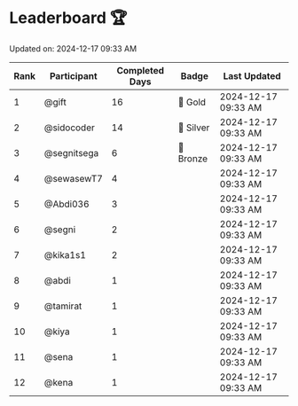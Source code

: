 # Leaderboard 🏆

Updated on: 2024-12-17 09:33 AM

| Rank | Participant       | Completed Days | Badge      | Last Updated         |
|------|-------------------|----------------|------------|----------------------|
| 1    | @gift             | 16             | 🏅 Gold     | 2024-12-17 09:33 AM |
| 2    | @sidocoder        | 14             | 🥈 Silver   | 2024-12-17 09:33 AM |
| 3    | @segnitsega       | 6              | 🥉 Bronze   | 2024-12-17 09:33 AM |
| 4    | @sewasewT7        | 4              |            | 2024-12-17 09:33 AM |
| 5    | @Abdi036          | 3              |            | 2024-12-17 09:33 AM |
| 6    | @segni            | 2              |            | 2024-12-17 09:33 AM |
| 7    | @kika1s1          | 2              |            | 2024-12-17 09:33 AM |
| 8    | @abdi             | 1              |            | 2024-12-17 09:33 AM |
| 9    | @tamirat          | 1              |            | 2024-12-17 09:33 AM |
| 10   | @kiya             | 1              |            | 2024-12-17 09:33 AM |
| 11   | @sena             | 1              |            | 2024-12-17 09:33 AM |
| 12   | @kena             | 1              |            | 2024-12-17 09:33 AM |
